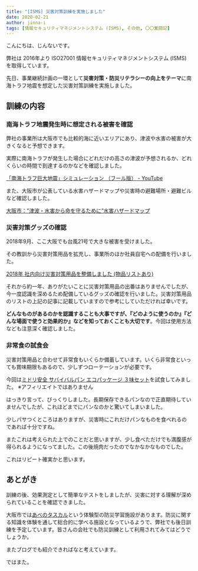 ```yaml
---
title: "[ISMS] 災害対策訓練を実施しました"
date: 2020-02-21
author: jinna-i
tags: [情報セキュリティマネジメントシステム (ISMS), その他, 〇〇奮闘記]
---
```


こんにちは、じんないです。

弊社は 2016年より ISO27001 情報セキュリティマネジメントシステム (ISMS) を取得しています。

先日、事業継続計画の一環として**災害対策・防災リテラシーの向上をテーマ**に南海トラフ地震を想定した災害対策訓練を実施しました。

## 訓練の内容
### 南海トラフ地震発生時に想定される被害を確認

弊社の事業所は大阪市でも比較的海に近いエリアにあり、津波や水害の被害が大きくなると予想できます。

実際に南海トラフが発生した場合にどれだけの高さの津波が予想されるか、どれくらいの時間で到達するのかなどを確認しました。

[「南海トラフ巨大地震」シミュレーション （フール版） - YouTube](https://www.youtube.com/watch?v=QL9TSOsmZ9s)

また、大阪市が公表している水害ハザードマップや災害時の避難場所・避難ビルなど確認しました。

[大阪市：”津波・水害から命を守るために”水害ハザードマップ](https://www.city.osaka.lg.jp/kikikanrishitsu/page/0000299877.html)

### 災害対策グッズの確認

2018年9月、ここ大阪でも台風21号で大きな被害を受けました。

その教訓から災害対策用品を拡充し、事業所のほか社員自宅への配備を行いました。

[2018年 社内向け災害対策用品を整備しました (物品リストあり)](/emergency-packing/)

それから約一年、ありがたいことに災害対策用品の出番はありませんでしたが、今一度認識を深めるため配備しているグッズの確認を行いました。災害対策用品のリストの上記の記事に記載していますので参考にしていただければ幸いです。

**どんなものがあるのかを認識することも大事ですが、『どのように使うのか』『どんな場面で使うと効果的か』などを知っておくことも大切です**。今回は使用方法なども注意深く確認しました。

### 非常食の試食会

災害対策用品と合わせて非常食もいくらか備蓄しています。いくら非常食といっても賞味期限もあるので、少しずつローテーションが必要です。

今回は[ミドリ安全 サバイバルパン エコパッケージ ３味セット](https://www.amazon.co.jp/dp/B00UTD10UW/)を試食してみました。
※アフィリエイトではありません

はっきり言って、びっくりしました。長期保存できるパンなので正直期待していませんでしたが、これほどまでにパンなのかと驚いてしまいました。

少しパサつくところはありますが、災害時にこれだけパンなものを食べれるのであれば十分ですね。

またこれは考えられた上でのことだと思いますが、少し食べただけでも満腹感が得られるようになってました。この後焼肉だったのでなかなかなものでした。

これはリピート確実かと思います。

## あとがき

訓練の後、効果測定として簡単なテストをしましたが、災害に対する理解が深められていることを確認できました。

大阪市では[あべのタスカル](http://www.abeno-bosai-c.city.osaka.jp/tasukaru/)という体験型の防災学習施設があります。防災に関する知識を体験を通して総合的に学べる施設となっているようで、弊社でも後日訓練を予定しています。皆さんの会社でも防災訓練として利用されてみてはどうでしょうか。

またブログでも紹介できればなと考えています。

ではまた。